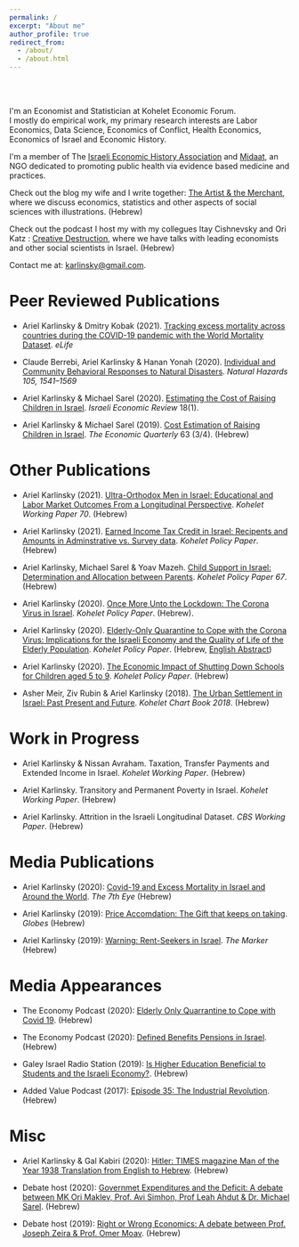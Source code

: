 ```yaml
---
permalink: /
excerpt: "About me"
author_profile: true
redirect_from: 
  - /about/
  - /about.html
---
```


<br/><br/>


I'm an Economist and Statistician at Kohelet Economic Forum. <br/>
I mostly do empirical work, my primary research interests are Labor Economics, Data Science, Economics of Conflict, Health Economics, Economics of Israel and Economic History.

I'm a member of The [Israeli Economic History Association](http://www.eha-israel.org/) and [Midaat](http://midaat.org.il/), an NGO dedicated to promoting public health via evidence based medicine and practices. 

Check out the blog my wife and I write together: [The Artist & the Merchant](https://www.artistandmerchant.com/), where we discuss economics, statistics and other aspects of social sciences with illustrations. (Hebrew)

Check out the podcast I host my with my collegues Itay Cishnevsky and Ori Katz : [Creative Destruction](http://heres.podbean.com/), where we have talks with leading economists and other social scientists in Israel. (Hebrew)

Contact me at: [karlinsky@gmail.com](karlinsky@gmail.com).



Peer Reviewed Publications
======
* Ariel Karlinsky & Dmitry Kobak (2021). [Tracking excess mortality across countries during the COVID-19 pandemic with the World Mortality Dataset](https://doi.org/10.7554/eLife.69336). _eLife_ 

* Claude Berrebi, Ariel Karlinsky & Hanan Yonah (2020). [Individual and Community Behavioral Responses to Natural Disasters](https://doi.org/10.1007/s11069-020-04365-2). _Natural Hazards 105, 1541–1569_

* Ariel Karlinsky & Michael Sarel (2020).  [Estimating the Cost of Raising Children in Israel](https://www.boi.org.il/en/Research/Periodicals/Documents/iser%20Vol%2018%20No%201/8-KarlinskySarel-P91-137%20%28002%29.pdf). _Israeli Economic Review_ 18(1). 

* Ariel Karlinsky & Michael Sarel (2019).  [Cost Estimation of Raising Children in Israel](https://ieca.org.il/wp-content/uploads/2020/02/03Rivon2019Nos3and4.pdf#page=103). _The Economic Quarterly_ 63 (3/4). (Hebrew)  


Other Publications
======
* Ariel Karlinsky (2021). [Ultra-Orthodox Men in Israel: Educational and Labor Market Outcomes From a Longitudinal Perspective](https://kohelet.org.il/wp-content/uploads/2021/03/KPF0119_EduEmpEarn_H_txt70.pdf). _Kohelet Working Paper 70_. (Hebrew)

* Ariel Karlinsky (2021). [Earned Income Tax Credit in Israel: Recipents and Amounts in Adminstrative vs. Survey data](https://kohelet.org.il/wp-content/uploads/2021/03/%D7%9E%D7%A1-%D7%94%D7%9B%D7%A0%D7%A1%D7%94-%D7%A9%D7%9C%D7%99%D7%9C%D7%99-%D7%91%D7%99%D7%A9%D7%A8%D7%90%D7%9C.pdf). _Kohelet Policy Paper_. (Hebrew)

* Ariel Karlinsky, Michael Sarel & Yoav Mazeh. [Child Support in Israel: Determination and Allocation between Parents](https://kohelet.org.il/wp-content/uploads/2020/12/mezonot.policypaper.pdf). _Kohelet Policy Paper 67_. (Hebrew)

* Ariel Karlinsky (2020). [Once More Unto the Lockdown: The Corona Virus in Israel](https://kohelet.org.il/publication/covid). _Kohelet Policy Paper_. (Hebrew). 

* Ariel Karlinsky (2020). [Elderly-Only Quarantine to Cope with the Corona Virus: Implications for the Israeli Economy and the Quality of Life of the Elderly Population](https://kohelet.org.il/wp-content/uploads/2020/04/%D7%A1%D7%92%D7%A8-%D7%9E%D7%91%D7%95%D7%92%D7%A8%D7%99%D7%9D-%D7%A1%D7%95%D7%A4%D7%99.pdf). _Kohelet Policy Paper_. (Hebrew, [English Abstract](https://bit.ly/3aeYGRT))

* Ariel Karlinsky (2020). [The Economic Impact of Shutting Down Schools for Children aged 5 to 9](https://kohelet.org.il/wp-content/uploads/2020/04/econ.impact.child_.covid_.pdf). _Kohelet Policy Paper_. (Hebrew)

* Asher Meir, Ziv Rubin & Ariel Karlinsky (2018). [The Urban Settlement in Israel: Past Present and Future](https://kohelet.org.il/wp-content/uploads/2018/03/economic.chartbook2018.pdf#page=60). _Kohelet Chart Book 2018_. (Hebrew)


Work in Progress
======
* Ariel Karlinsky & Nissan Avraham. Taxation, Transfer Payments and Extended Income in Israel. _Kohelet Working Paper_. (Hebrew)

 * Ariel Karlinsky. Transitory and Permanent Poverty in Israel. _Kohelet Working Paper_. (Hebrew)

* Ariel Karlinsky. Attrition in the Israeli Longitudinal Dataset. _CBS Working Paper_. (Hebrew) 


Media Publications
======
* Ariel Karlinsky (2020): [Covid-19 and Excess Mortality in Israel and Around the World](https://www.the7eye.org.il/387586). _The 7th Eye_ (Hebrew)

* Ariel Karlinsky (2019): [Price Accomdation: The Gift that keeps on taking](https://www.globes.co.il/news/article.aspx?did=1001311056). _Globes_ (Hebrew)

* Ariel Karlinsky (2019): [Warning: Rent-Seekers in Israel](https://www.themarker.com/news/macro/.premium-1.7644969). _The Marker_ (Hebrew)


Media Appearances
======
* The Economy Podcast (2020): [Elderly Only Quarrantine to Cope with Covid 19](https://www.youtube.com/watch?v=D5AvwLFn6pE). (Hebrew)

* The Economy Podcast (2020): [Defined Benefits Pensions in Israel](https://www.youtube.com/watch?v=qH7MyWhr2lk). (Hebrew)

* Galey Israel Radio Station (2019): [Is Higher Education Beneficial to Students and the Israeli Economy?](https://www.youtube.com/watch?v=xhxl-dDgDYI). (Hebrew)

* Added Value Podcast (2017): [Episode 35: The Industrial Revolution](http://www.added-value.co/35/). (Hebrew)


Misc
======
* Ariel Karlinsky & Gal Kabiri (2020): [Hitler: TIMES magazine Man of the Year 1938 Translation from English to Hebrew](https://dannyorbach.com/2020/05/23/%D7%94%D7%99%D7%98%D7%9C%D7%A8-%D7%90%D7%99%D7%A9-%D7%94%D7%A9%D7%A0%D7%94-%D7%A0%D7%91%D7%95%D7%90%D7%94-%D7%A9%D7%94%D7%AA%D7%92%D7%A9%D7%9E%D7%94-%D7%98%D7%95%D7%A8-%D7%90%D7%95%D7%A8%D7%97/). (Hebrew)

* Debate host (2020): [Governmet Expenditures and the Deficit: A debate between MK Ori Maklev, Prof. Avi Simhon, Prof Leah Ahdut & Dr. Michael Sarel](https://www.youtube.com/watch?v=Ei0BrrVCyHE). (Hebrew)

* Debate host (2019): [Right or Wrong Economics: A debate between Prof. Joseph Zeira & Prof. Omer Moav](https://www.youtube.com/watch?v=m0dHE_ux-YE). (Hebrew)


